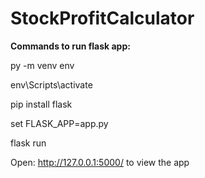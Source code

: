 # StockProfitCalculator

**Commands to run flask app:**

py -m venv env

env\Scripts\activate

pip install flask

set FLASK_APP=app.py

flask run


Open: http://127.0.0.1:5000/ to view the app

